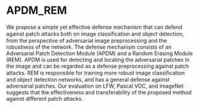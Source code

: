 # APDM_REM

 We propose a simple yet effective defense mechanism that can defend against patch attacks both on image classiﬁcation and object detection, from the perspective of adversarial image preprocessing and the robustness of the network. The defense mechanism consists of an Adversarial Patch Detection Module (APDM) and a Random Erasing Module (REM). APDM is used for detecting and locating the adversarial patches in the image and can be regarded as a defense preprocessing against patch attacks. REM is responsible for training more robust image classiﬁcation and object detection networks, and has a general defense against adversarial patches. Our evaluation on LFW, Pascal VOC, and ImageNet suggests that the effectiveness and transferability of the proposed method against different patch attacks. 
